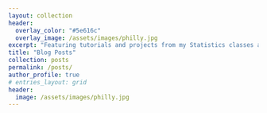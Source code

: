 ```yaml
---
layout: collection
header:
  overlay_color: "#5e616c"
  overlay_image: /assets/images/philly.jpg
excerpt: "Featuring tutorials and projects from my Statistics classes at Brigham Young University."
title: "Blog Posts"
collection: posts
permalink: /posts/
author_profile: true
# entries_layout: grid
header:
  image: /assets/images/philly.jpg
---
```

